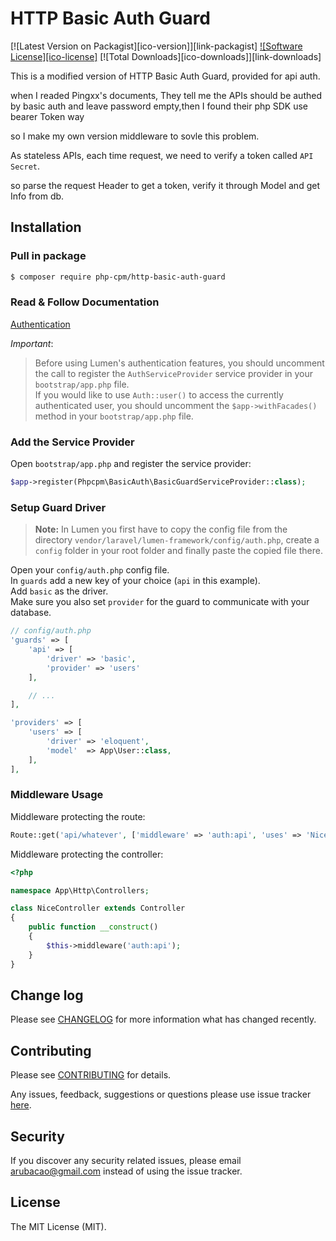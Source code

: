 # HTTP Basic Auth Guard
[![Latest Version on Packagist][ico-version]][link-packagist]
[![Software License][ico-license]](LICENSE.md)
[![Total Downloads][ico-downloads]][link-downloads]


This is a modified version of HTTP Basic Auth Guard, provided for api auth.

when I readed Pingxx's documents, They tell me the APIs should be authed by basic auth and leave password empty,then I found their php SDK use bearer Token way

so I make my own version middleware to sovle this problem.

As stateless APIs, each time request, we need to verify a token called `API Secret`.

so parse the request Header to get a token, verify it through Model and get Info from db.

## Installation

### Pull in package

```bash
$ composer require php-cpm/http-basic-auth-guard
```

### Read & Follow Documentation

[Authentication](https://lumen.laravel.com/docs/5.2/authentication)

*Important*:
> Before using Lumen's authentication features, you should uncomment the call to register the `AuthServiceProvider` service provider in your `bootstrap/app.php` file.  
> If you would like to use `Auth::user()` to access the currently authenticated user, you should uncomment the `$app->withFacades()` method in your `bootstrap/app.php` file.

### Add the Service Provider

Open `bootstrap/app.php` and register the service provider:

```php
$app->register(Phpcpm\BasicAuth\BasicGuardServiceProvider::class);
```

### Setup Guard Driver

> **Note:** In Lumen you first have to copy the config file from the directory `vendor/laravel/lumen-framework/config/auth.php`, create a `config` folder in your root folder and finally paste the copied file there.

Open your `config/auth.php` config file.  
In `guards` add a new key of your choice (`api` in this example).  
Add `basic` as the driver.  
Make sure you also set `provider` for the guard to communicate with your database.

```php
// config/auth.php
'guards' => [
    'api' => [
        'driver' => 'basic',
        'provider' => 'users'
    ],

    // ...
],

'providers' => [
    'users' => [
        'driver' => 'eloquent',
        'model'  => App\User::class,
    ],
],
```

### Middleware Usage
Middleware protecting the route:

```php
Route::get('api/whatever', ['middleware' => 'auth:api', 'uses' => 'NiceController@awesome']);
```

Middleware protecting the controller:

```php
<?php

namespace App\Http\Controllers;

class NiceController extends Controller
{
    public function __construct()
    {
        $this->middleware('auth:api');
    }
}
```

## Change log
Please see [CHANGELOG](CHANGELOG.md) for more information what has changed recently.

## Contributing
Please see [CONTRIBUTING](CONTRIBUTING.md) for details.

Any issues, feedback, suggestions or questions please use issue tracker [here](https://github.com/php-cpm/http-basic-auth-guard/issues).

## Security
If you discover any security related issues, please email arubacao@gmail.com instead of using the issue tracker.

## License
The MIT License (MIT).